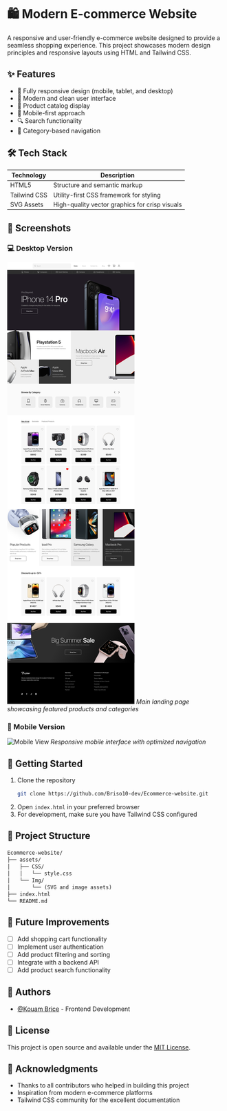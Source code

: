 
# 🛍️ Modern E-commerce Website

A responsive and user-friendly e-commerce website designed to provide a seamless shopping experience. This project showcases modern design principles and responsive layouts using HTML and Tailwind CSS.

## ✨ Features

- 📱 Fully responsive design (mobile, tablet, and desktop)
- 🎨 Modern and clean user interface
- 🛒 Product catalog display
- 📱 Mobile-first approach
- 🔍 Search functionality
- 🎯 Category-based navigation

## 🛠️ Tech Stack

| Technology | Description |
|------------|-------------|
| HTML5 | Structure and semantic markup |
| Tailwind CSS | Utility-first CSS framework for styling |
| SVG Assets | High-quality vector graphics for crisp visuals |

## 📸 Screenshots

### 💻 Desktop Version
![Desktop View](assets/Img/desktop_home.png)
*Main landing page showcasing featured products and categories*

### 📱 Mobile Version
![Mobile View](assets/Img/mobile_home.svg)
*Responsive mobile interface with optimized navigation*

## 🚀 Getting Started

1. Clone the repository
   ```bash
   git clone https://github.com/Briso10-dev/Ecommerce-website.git
   ```
2. Open `index.html` in your preferred browser
3. For development, make sure you have Tailwind CSS configured

## 📂 Project Structure

```
Ecommerce-website/
├── assets/
│   ├── CSS/
│   │   └── style.css
│   └── Img/
│       └── (SVG and image assets)
├── index.html
└── README.md
```

## 🎯 Future Improvements

- [ ] Add shopping cart functionality
- [ ] Implement user authentication
- [ ] Add product filtering and sorting
- [ ] Integrate with a backend API
- [ ] Add product search functionality

## 👥 Authors

- [@Kouam Brice](https://github.com/Briso10-dev) - Frontend Development

## 📄 License

This project is open source and available under the [MIT License](LICENSE).

## 🙏 Acknowledgments

- Thanks to all contributors who helped in building this project
- Inspiration from modern e-commerce platforms
- Tailwind CSS community for the excellent documentation
